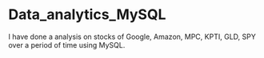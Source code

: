 # Data_analytics_MySQL
I have done a analysis on stocks of Google, Amazon, MPC, KPTI, GLD, SPY over a period of time using MySQL.
